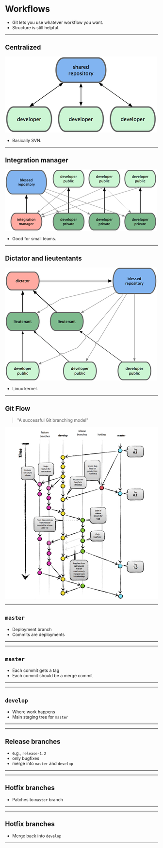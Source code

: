 <!-- .slide: data-background="img/background.svg" -->
# Workflows

- Git lets you use whatever workflow you want.
- Structure is still helpful.

---

## Centralized

<img src="img/centralized-workflow.png">

- Basically SVN.

---

## Integration manager

<img src="img/integration-manager-workflow.png">

- Good for small teams.

---

## Dictator and lieutentants

<img src="img/dictator-lieutenants-workflow.png">

- Linux kernel.

---

## Git Flow

> "A successful Git branching model"

<img src="img/git-flow.png">

---

## `master`

- Deployment branch
- Commits are deployments

---

<!-- .slide: data-background="img/gitflow-master.svg" -->

---

## `master`

- Each commit gets a tag
- Each commit should be a merge commit

---

<!-- .slide: data-background="img/gitflow-master-tag.svg" -->

---

## `develop`

- Where work happens
- Main staging tree for `master`

---

<!-- .slide: data-background="img/gitflow-develop.svg" -->

---

## Release branches

- e.g., `release-1.2`
- only bugfixes
- merge into `master` and `develop`

---

<!-- .slide: data-background="img/gitflow-release-merge.svg" -->

---

## Hotfix branches

- Patches to `master` branch

---

<!-- .slide: data-background="img/gitflow-hotfix.svg" -->

---

## Hotfix branches

- Merge back into `develop`

---

<!-- .slide: data-background="img/gitflow-hotfix-develop.svg" -->
